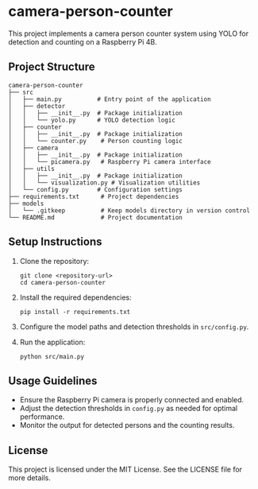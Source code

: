 # camera-person-counter
This project implements a camera person counter system using YOLO for detection and counting on a Raspberry Pi 4B.

## Project Structure
```
camera-person-counter
├── src
│   ├── main.py          # Entry point of the application
│   ├── detector
│   │   ├── __init__.py  # Package initialization
│   │   └── yolo.py      # YOLO detection logic
│   ├── counter
│   │   ├── __init__.py  # Package initialization
│   │   └── counter.py    # Person counting logic
│   ├── camera
│   │   ├── __init__.py  # Package initialization
│   │   └── picamera.py   # Raspberry Pi camera interface
│   ├── utils
│   │   ├── __init__.py  # Package initialization
│   │   └── visualization.py # Visualization utilities
│   └── config.py        # Configuration settings
├── requirements.txt      # Project dependencies
├── models
│   └── .gitkeep          # Keep models directory in version control
└── README.md             # Project documentation
```

## Setup Instructions
1. Clone the repository:
   ```
   git clone <repository-url>
   cd camera-person-counter
   ```

2. Install the required dependencies:
   ```
   pip install -r requirements.txt
   ```

3. Configure the model paths and detection thresholds in `src/config.py`.

4. Run the application:
   ```
   python src/main.py
   ```

## Usage Guidelines
- Ensure the Raspberry Pi camera is properly connected and enabled.
- Adjust the detection thresholds in `config.py` as needed for optimal performance.
- Monitor the output for detected persons and the counting results.

## License
This project is licensed under the MIT License. See the LICENSE file for more details.





